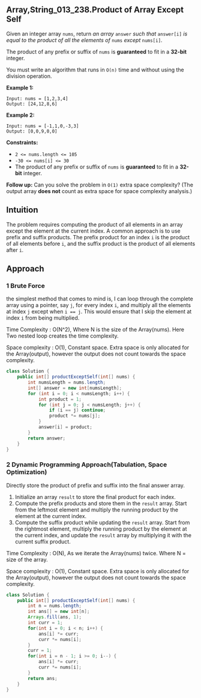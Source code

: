 ## Array,String_013_238.Product of Array Except Self

Given an integer array `nums`, return *an array* `answer` *such that* `answer[i]` *is equal to the product of all the elements of* `nums` *except* `nums[i]`.

The product of any prefix or suffix of `nums` is **guaranteed** to fit in a **32-bit** integer.

You must write an algorithm that runs in `O(n)` time and without using the division operation.

**Example 1:**

```
Input: nums = [1,2,3,4]
Output: [24,12,8,6]
```

**Example 2:**

```
Input: nums = [-1,1,0,-3,3]
Output: [0,0,9,0,0]
```

**Constraints:**

- `2 <= nums.length <= 105`
- `-30 <= nums[i] <= 30`
- The product of any prefix or suffix of `nums` is **guaranteed** to fit in a **32-bit** integer.

**Follow up:** Can you solve the problem in `O(1)` extra space complexity? (The output array **does not** count as extra space for space complexity analysis.)

## Intuition

The problem requires computing the product of all elements in an array except the element at the current index. A common approach is to use prefix and suffix products. The prefix product for an index `i` is the product of all elements before `i`, and the suffix product is the product of all elements after `i`.

## Approach
### 1 Brute Force

the simplest method that comes to mind is, I can loop through the complete array using a pointer, say `j`, for every index `i`, and multiply all the elements at index `j` except when `i == j`. This would ensure that I skip the element at index `i` from being multiplied.

Time Complexity : O(N^2), Where N is the size of the Array(nums). Here Two nested loop creates the time complexity.

Space complexity : O(1), Constant space. Extra space is only allocated for the Array(output), however the output does not count towards the space complexity.


```java
class Solution {
    public int[] productExceptSelf(int[] nums) {
        int numsLength = nums.length;
        int[] answer = new int[numsLength];
        for (int i = 0; i < numsLength; i++) {
            int product = 1;
            for (int j = 0; j < numsLength; j++) {
                if (i == j) continue;
                product *= nums[j];
            }
            answer[i] = product;
        }
        return answer;
    }
}
```

### 2 Dynamic Programming Approach(Tabulation, Space Optimization)

Directly store the product of prefix and suffix into the final answer array.

1. Initialize an array `result` to store the final product for each index.
2. Compute the prefix products and store them in the `result` array. Start from the leftmost element and multiply the running product by the element at the current index.
3. Compute the suffix product while updating the `result` array. Start from the rightmost element, multiply the running product by the element at the current index, and update the `result` array by multiplying it with the current suffix product.

Time Complexity : O(N), As we iterate the Array(nums) twice. Where N = size of the array.

Space complexity : O(1), Constant space. Extra space is only allocated for the Array(output), however the output does not count towards the space complexity.

```java
class Solution {
    public int[] productExceptSelf(int[] nums) {
        int n = nums.length;
        int ans[] = new int[n];
        Arrays.fill(ans, 1);
        int curr = 1;
        for(int i = 0; i < n; i++) {
            ans[i] *= curr;
            curr *= nums[i];
        }
        curr = 1;
        for(int i = n - 1; i >= 0; i--) {
            ans[i] *= curr;
            curr *= nums[i];
        }
        return ans;
    }
}
```
